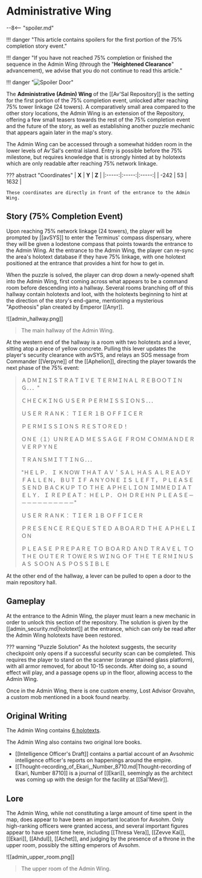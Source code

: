 # Administrative Wing

--8<-- "spoiler.md"

!!! danger "This article contains spoilers for the first portion of the 75% completion story event."

!!! danger "If you have not reached 75% completion or finished the sequence in the Admin Wing (through the "**Heightened Clearance**" advancement), we advise that you do not continue to read this article."

!!! danger "![Spoiler Door](/assets/img/spoiler_door.png)"

The **Administrative (Admin) Wing** of the [[Av'Sal Repository]] is the setting for the first portion of the 75% completion event, unlocked after reaching 75% tower linkage (24 towers). A comparatively small area compared to the other story locations, the Admin Wing is an extension of the Repository, offering a few small teasers towards the rest of the 75% completion event and the future of the story, as well as establishing another puzzle mechanic that appears again later in the map's story.

The Admin Wing can be accessed through a somewhat hidden room in the lower levels of Av'Sal's central island. Entry is possible before the 75% milestone, but requires knowledge that is strongly hinted at by holotexts which are only readable after reaching 75% network linkage.

??? abstract "Coordinates"
    | **X** | **Y** | **Z** |
    |:-----:|:-----:|:-----:|
    | -242  |  53   | 1632  |

    These coordinates are directly in front of the entrance to the Admin Wing.

## Story (75% Completion Event)
Upon reaching 75% network linkage (24 towers), the player will be prompted by [[avSYS]] to enter the Terminus' compass dispensary, where they will be given a lodestone compass that points towards the entrance to the Admin Wing. At the entrance to the Admin Wing, the player can re-sync the area's holotext database if they have 75% linkage, with one holotext positioned at the entrance that provides a hint for how to get in.

When the puzzle is solved, the player can drop down a newly-opened shaft into the Admin Wing, first coming across what appears to be a command room before descending into a hallway. Several rooms branching off of this hallway contain holotexts and loot, with the holotexts beginning to hint at the direction of the story's end-game, mentioning a mysterious "Apotheosis" plan created by Emperor [[Anyr]].

![[admin_hallway.png]]
> The main hallway of the Admin Wing.

At the western end of the hallway is a room with two holotexts and a lever, sitting atop a piece of yellow concrete. Pulling this lever updates the player's security clearance with avSYS, and relays an SOS message from Commander [[Verpyne]] of the [[Aphelion]], directing the player towards the next phase of the 75% event:

> ＡＤＭＩＮＩＳＴＲＡＴＩＶＥ ＴＥＲＭＩＮＡＬ ＲＥＢＯＯＴＩＮＧ．．．"
> 
> ＣＨＥＣＫＩＮＧ ＵＳＥＲ ＰＥＲＭＩＳＳＩＯＮＳ．．．
>
> ＵＳＥＲ ＲＡＮＫ： ＴＩＥＲ １Ｂ ＯＦＦＩＣＥＲ
>
> ＰＥＲＭＩＳＳＩＯＮＳ ＲＥＳＴＯＲＥＤ！
>
> ＯＮＥ（１）ＵＮＲＥＡＤ ＭＥＳＳＡＧＥ ＦＲＯＭ ＣＯＭＭＡＮＤＥＲ ＶＥＲＰＹＮＥ
>
>ＴＲＡＮＳＭＩＴＴＩＮＧ．．．
>
> "ＨＥＬＰ． Ｉ ＫＮＯＷ ＴＨＡＴ ＡＶ＇ＳＡＬ ＨＡＳ ＡＬＲＥＡＤＹ ＦＡＬＬＥＮ， ＢＵＴ ＩＦ ＡＮＹＯＮＥ ＩＳ ＬＥＦＴ， ＰＬＥＡＳＥ ＳＥＮＤ ＢＡＣＫＵＰ ＴＯ ＴＨＥ ＡＰＨＥＬＩＯＮ ＩＭＭＥＤＩＡＴＥＬＹ． Ｉ ＲＥＰＥＡＴ： ＨＥＬＰ． ＯＨ ＤＲＥＨＮ ＰＬＥＡＳＥ－－－－－－－－－－－"
>
> ＵＳＥＲ ＲＡＮＫ： ＴＩＥＲ １Ｂ ＯＦＦＩＣＥＲ
>
> ＰＲＥＳＥＮＣＥ ＲＥＱＵＥＳＴＥＤ ＡＢＯＡＲＤ ＴＨＥ ＡＰＨＥＬＩＯＮ
>
> ＰＬＥＡＳＥ ＰＲＥＰＡＲＥ ＴＯ ＢＯＡＲＤ ＡＮＤ ＴＲＡＶＥＬ ＴＯ ＴＨＥ ＯＵＴＥＲ ＴＯＷＥＲＳ ＷＩＮＧ ＯＦ ＴＨＥ ＴＥＲＭＩＮＵＳ ＡＳ ＳＯＯＮ ＡＳ ＰＯＳＳＩＢＬＥ

At the other end of the hallway, a lever can be pulled to open a door to the main repository hall.

## Gameplay
At the entrance to the Admin Wing, the player must learn a new mechanic in order to unlock this section of the repository. The solution is given by the [[admin_security.md|holotext]] at the entrance, which can only be read after the Admin Wing holotexts have been restored.

??? warning "Puzzle Solution"
    As the holotext suggests, the security checkpoint only opens if a successful security scan can be completed. This requires the player to stand on the scanner (orange stained glass platform), with all armor removed, for about 10-15 seconds. After doing so, a sound effect will play, and a passage opens up in the floor, allowing access to the Admin Wing.

Once in the Admin Wing, there is one custom enemy, Lost Advisor Grovahn, a custom mob mentioned in a book found nearby. 

## Original Writing
The Admin Wing contains [6 holotexts](/Story_and_Features/Holotexts/75_Percent_Areas/Admin_Wing/).

The Admin Wing also contains two original lore books. <br>
- [[Intelligence Officer's Draft]] contains a partial account of an Avsohmic intelligence officer's reports on happenings around the empire. <br>
- [[Thought-recording_of_Ekari,_Number_8710.md|Thought-recording of Ekari, Number 8710]] is a journal of [[Ekari]], seemingly as the architect was coming up with the design for the facility at [[Sal'Mevir]].

## Lore
The Admin Wing, while not constituting a large amount of time spent in the map, does appear to have been an important location for Avsohm. Only high-ranking officers were granted access, and several important figures appear to have spent time here, including [[Thresa Vera]], [[Zevve Kai]], [[Ekari]], [[Ahdul]], [[Achet]], and judging by the presence of a throne in the upper room, possibly the sitting emperors of Avsohm.

![[admin_upper_room.png]]
> The upper room of the Admin Wing.
